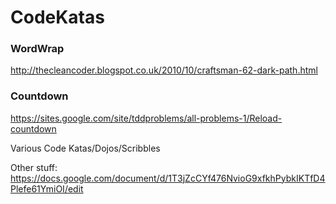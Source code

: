 CodeKatas
=========


### WordWrap ###

http://thecleancoder.blogspot.co.uk/2010/10/craftsman-62-dark-path.html

### Countdown ###

https://sites.google.com/site/tddproblems/all-problems-1/Reload-countdown

Various Code Katas/Dojos/Scribbles

Other stuff: https://docs.google.com/document/d/1T3jZcCYf476NvioG9xfkhPybkIKTfD4Plefe61YmiOI/edit
